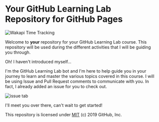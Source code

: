 # Your GitHub Learning Lab Repository for GitHub Pages

<img src="https://wakapi-qt1b.onrender.com/api/badge/fahad/interval:any/project:github-pages-with-jekyll" 
     alt="Wakapi Time Tracking" 
     title="Spent more than that amount of time spent on this project">

Welcome to **your** repository for your GitHub Learning Lab course. This repository will be used during the different activities that I will be guiding you through. 

Oh! I haven't introduced myself...

I'm the GitHub Learning Lab bot and I'm here to help guide you in your journey to learn and master the various topics covered in this course. I will be using Issue and Pull Request comments to communicate with you. In fact, I already added an issue for you to check out.

![issue tab](https://lab.github.com/public/images/issue_tab.png)

I'll meet you over there, can't wait to get started!

This repository is licensed under [MIT](../LICENSE) (c) 2019 GitHub, Inc.
